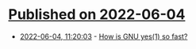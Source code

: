 # [Published on 2022-06-04](index.md)

* [2022-06-04, 11:20:03](https://news.ycombinator.com/item?id=31619076) - [How is GNU yes(1) so fast?](https://old.reddit.com/r/unix/comments/6gxduc/how_is_gnu_yes_so_fast/)
